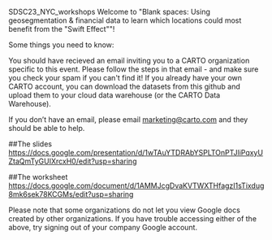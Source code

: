 SDSC23_NYC_workshops
Welcome to "Blank spaces: Using geosegmentation & financial data to learn which locations could most benefit from the "Swift Effect""!

Some things you need to know:

You should have recieved an email inviting you to a CARTO organization specific to this event. Please follow the steps in that email - and make sure you check your spam if you can't find it! If you already have your own CARTO account, you can download the datasets from this github and upload them to your cloud data warehouse (or the CARTO Data Warehouse).

If you don’t have an email, please email marketing@carto.com and they should be able to help.

##The slides https://docs.google.com/presentation/d/1wTAuYTDRAbYSPLTOnPTJliPqxyUZtaQmTyGUIXrcxH0/edit?usp=sharing

##The worksheet https://docs.google.com/document/d/1AMMJcgDvaKVTWXTHfagzI1sTixdug8mk6sek78KCGMs/edit?usp=sharing

Please note that some organizations do not let you view Google docs created by other organizations. If you have trouble accessing either of the above, try signing out of your company Google account.
